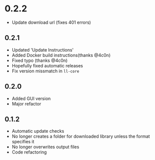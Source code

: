 # 0.2.2
* Update download url (fixes 401 errors)

## 0.2.1
* Updated 'Update Instructions'
* Added Docker build instructions(thanks @4c0n)
* Fixed typo (thanks @4c0n)
* Hopefully fixed automatic releases
* Fix version missmatch in `ll-core`

## 0.2.0
* Added GUI version
* Major refactor

## 0.1.2
* Automatic update checks
* No longer creates a folder for downloaded library unless the format specifies it
* No longer overwrites output files
* Code refactoring
